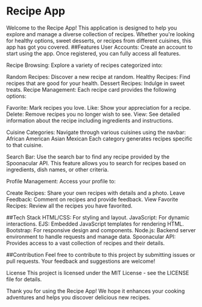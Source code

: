 # Recipe App
Welcome to the Recipe App! This application is designed to help you explore and manage a diverse collection of recipes. Whether you're looking for healthy options, sweet desserts, or recipes from different cuisines, this app has got you covered.
##Features
User Accounts: Create an account to start using the app. Once registered, you can fully access all features.

Recipe Browsing: Explore a variety of recipes categorized into:

Random Recipes: Discover a new recipe at random.
Healthy Recipes: Find recipes that are good for your health.
Dessert Recipes: Indulge in sweet treats.
Recipe Management: Each recipe card provides the following options:

Favorite: Mark recipes you love.
Like: Show your appreciation for a recipe.
Delete: Remove recipes you no longer wish to see.
View: See detailed information about the recipe including ingredients and instructions.

Cuisine Categories: Navigate through various cuisines using the navbar:
African
American
Asian
Mexican
Each category generates recipes specific to that cuisine.

Search Bar: Use the search bar to find any recipe provided by the Spoonacular API. This feature allows you to search for recipes based on ingredients, dish names, or other criteria.

Profile Management: Access your profile to:

Create Recipes: Share your own recipes with details and a photo.
Leave Feedback: Comment on recipes and provide feedback.
View Favorite Recipes: Review all the recipes you have favorited.

##Tech Stack
HTML/CSS: For styling and layout.
JavaScript: For dynamic interactions.
EJS: Embedded JavaScript templates for rendering HTML.
Bootstrap: For responsive design and components.
Node.js: Backend server environment to handle requests and manage data.
Spoonacular API: Provides access to a vast collection of recipes and their details.

##Contribution
Feel free to contribute to this project by submitting issues or pull requests. Your feedback and suggestions are welcome!

License
This project is licensed under the MIT License - see the LICENSE file for details.

Thank you for using the Recipe App! We hope it enhances your cooking adventures and helps you discover delicious new recipes.
